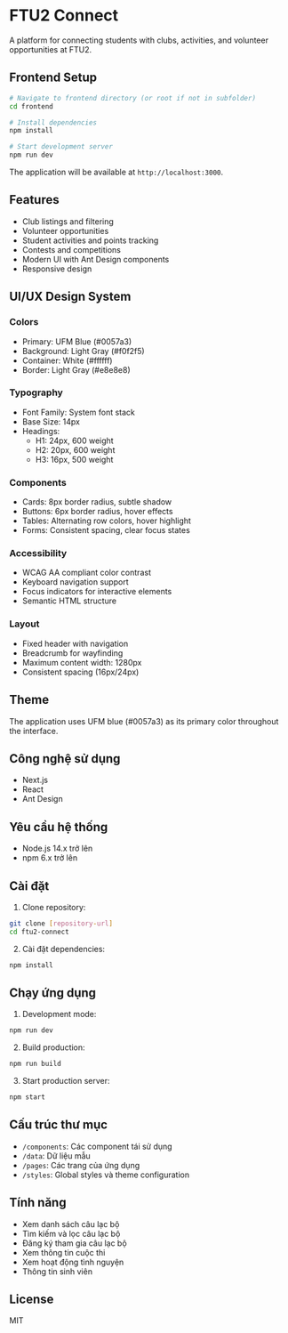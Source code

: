 # FTU2 Connect

A platform for connecting students with clubs, activities, and volunteer opportunities at FTU2.

## Frontend Setup

```bash
# Navigate to frontend directory (or root if not in subfolder)
cd frontend

# Install dependencies
npm install

# Start development server
npm run dev
```

The application will be available at `http://localhost:3000`.

## Features

- Club listings and filtering
- Volunteer opportunities
- Student activities and points tracking
- Contests and competitions
- Modern UI with Ant Design components
- Responsive design

## UI/UX Design System

### Colors
- Primary: UFM Blue (#0057a3)
- Background: Light Gray (#f0f2f5)
- Container: White (#ffffff)
- Border: Light Gray (#e8e8e8)

### Typography
- Font Family: System font stack
- Base Size: 14px
- Headings:
  - H1: 24px, 600 weight
  - H2: 20px, 600 weight
  - H3: 16px, 500 weight

### Components
- Cards: 8px border radius, subtle shadow
- Buttons: 6px border radius, hover effects
- Tables: Alternating row colors, hover highlight
- Forms: Consistent spacing, clear focus states

### Accessibility
- WCAG AA compliant color contrast
- Keyboard navigation support
- Focus indicators for interactive elements
- Semantic HTML structure

### Layout
- Fixed header with navigation
- Breadcrumb for wayfinding
- Maximum content width: 1280px
- Consistent spacing (16px/24px)

## Theme

The application uses UFM blue (#0057a3) as its primary color throughout the interface.

## Công nghệ sử dụng

- Next.js
- React
- Ant Design

## Yêu cầu hệ thống

- Node.js 14.x trở lên
- npm 6.x trở lên

## Cài đặt

1. Clone repository:
```bash
git clone [repository-url]
cd ftu2-connect
```

2. Cài đặt dependencies:
```bash
npm install
```

## Chạy ứng dụng

1. Development mode:
```bash
npm run dev
```

2. Build production:
```bash
npm run build
```

3. Start production server:
```bash
npm start
```

## Cấu trúc thư mục

- `/components`: Các component tái sử dụng
- `/data`: Dữ liệu mẫu
- `/pages`: Các trang của ứng dụng
- `/styles`: Global styles và theme configuration

## Tính năng

- Xem danh sách câu lạc bộ
- Tìm kiếm và lọc câu lạc bộ
- Đăng ký tham gia câu lạc bộ
- Xem thông tin cuộc thi
- Xem hoạt động tình nguyện
- Thông tin sinh viên

## License

MIT 
